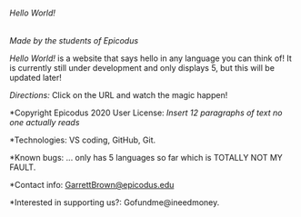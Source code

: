 ###### Hello World! 

_Made by the students of Epicodus_

_Hello World!_ is a website that says hello in any language you can think of! It is currently still under development and only displays 5, but this will be updated later!

*Directions:* Click on the URL and watch the magic happen!

*Copyright Epicodus 2020 User License: *Insert 12 paragraphs of text no one actually reads*

*Technologies: VS coding, GitHub, Git.

*Known bugs: ... only has 5 languages so far which is TOTALLY NOT MY FAULT.

*Contact info: GarrettBrown@epicodus.edu

*Interested in supporting us?: Gofundme@ineedmoney.
